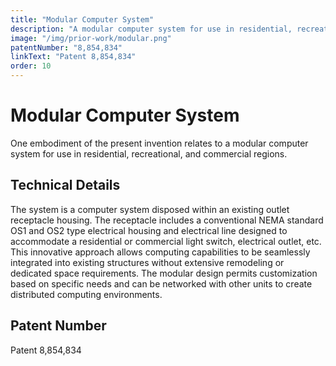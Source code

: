 ```yaml
---
title: "Modular Computer System"
description: "A modular computer system for use in residential, recreational, and commercial regions, designed to integrate with standard electrical housings."
image: "/img/prior-work/modular.png"
patentNumber: "8,854,834"
linkText: "Patent 8,854,834"
order: 10
---
```


# Modular Computer System

One embodiment of the present invention relates to a modular computer system for use in residential, recreational, and commercial regions.

## Technical Details

The system is a computer system disposed within an existing outlet receptacle housing. The receptacle includes a conventional NEMA standard OS1 and OS2 type electrical housing and electrical line designed to accommodate a residential or commercial light switch, electrical outlet, etc. This innovative approach allows computing capabilities to be seamlessly integrated into existing structures without extensive remodeling or dedicated space requirements. The modular design permits customization based on specific needs and can be networked with other units to create distributed computing environments.

## Patent Number

Patent 8,854,834
